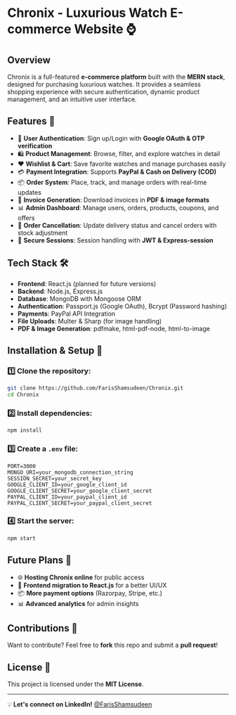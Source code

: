 # Chronix - Luxurious Watch E-commerce Website ⌚

## Overview
Chronix is a full-featured **e-commerce platform** built with the **MERN stack**, designed for purchasing luxurious watches. It provides a seamless shopping experience with secure authentication, dynamic product management, and an intuitive user interface.

## Features 🚀
- 🔑 **User Authentication**: Sign up/Login with **Google OAuth & OTP verification**
- 🛍️ **Product Management**: Browse, filter, and explore watches in detail
- ❤️ **Wishlist & Cart**: Save favorite watches and manage purchases easily
- 💳 **Payment Integration**: Supports **PayPal & Cash on Delivery (COD)**
- 📦 **Order System**: Place, track, and manage orders with real-time updates
- 📄 **Invoice Generation**: Download invoices in **PDF & image formats**
- 📊 **Admin Dashboard**: Manage users, orders, products, coupons, and offers
- 🔄 **Order Cancellation**: Update delivery status and cancel orders with stock adjustment
- 🔐 **Secure Sessions**: Session handling with **JWT & Express-session**

## Tech Stack 🛠️
- **Frontend**: React.js (planned for future versions)
- **Backend**: Node.js, Express.js
- **Database**: MongoDB with Mongoose ORM
- **Authentication**: Passport.js (Google OAuth), Bcrypt (Password hashing)
- **Payments**: PayPal API Integration
- **File Uploads**: Multer & Sharp (for image handling)
- **PDF & Image Generation**: pdfmake, html-pdf-node, html-to-image

## Installation & Setup 🔧
### 1️⃣ Clone the repository:
```bash
git clone https://github.com/FarisShamsudeen/Chronix.git
cd Chronix
```

### 2️⃣ Install dependencies:
```bash
npm install
```

### 3️⃣ Create a `.env` file:
```env
PORT=3000
MONGO_URI=your_mongodb_connection_string
SESSION_SECRET=your_secret_key
GOOGLE_CLIENT_ID=your_google_client_id
GOOGLE_CLIENT_SECRET=your_google_client_secret
PAYPAL_CLIENT_ID=your_paypal_client_id
PAYPAL_CLIENT_SECRET=your_paypal_client_secret
```

### 4️⃣ Start the server:
```bash
npm start
```

## Future Plans 🚧
- 🌐 **Hosting Chronix online** for public access
- 🎨 **Frontend migration to React.js** for a better UI/UX
- 📦 **More payment options** (Razorpay, Stripe, etc.)
- 📊 **Advanced analytics** for admin insights

## Contributions 🤝
Want to contribute? Feel free to **fork** this repo and submit a **pull request**! 

## License 📜
This project is licensed under the **MIT License**.

---
💡 **Let's connect on LinkedIn!** [@FarisShamsudeen](https://www.linkedin.com/in/farisshamsudeen/)
